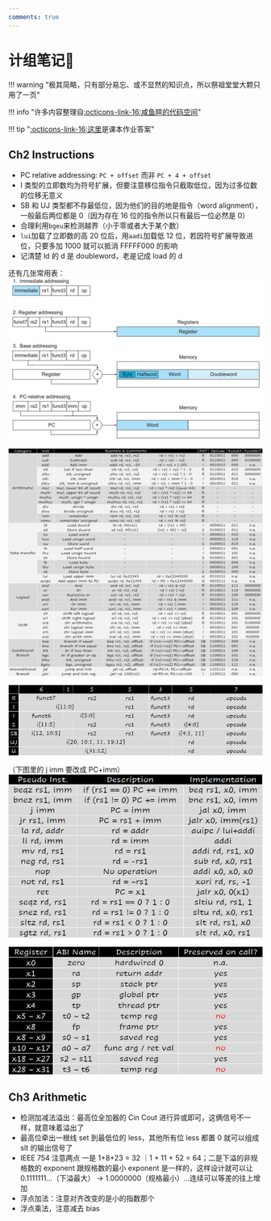 ```yaml
---
comments: true
---
```

# 计组笔记📒
!!! warning "极其简略，只有部分易忘、或不显然的知识点，所以祭祖堂堂大颗只用了一页"

!!! info "许多内容整理自[:octicons-link-16:咸鱼暄的代码空间](https://xuan-insr.github.io/computer_organization/1_prelude/)"

!!! tip "[:octicons-link-16:这里](https://bank.engzenon.com/tmp/60746e35-6aec-4163-86ed-7fdec0feb99b/626db954-7f2c-45af-9aa3-42dfc0feb99b/Computer_Organization_Manual_solution.pdf)是课本作业答案"

## Ch2 Instructions

- PC relative addressing: `PC + offset` 而非 `PC + 4 + offset`
- I 类型的立即数均为符号扩展，但要注意移位指令只截取低位，因为过多位数的位移无意义
- SB 和 UJ 类型都不存最低位，因为他们的目的地是指令（word alignment），一般最后两位都是 0（因为存在 16 位的指令所以只有最后一位必然是 0）
- 合理利用`bgeu`来检测越界（小于零或者大于某个数）
- `lui`加载了立即数的高 20 位后，用`aadi`加载低 12 位，若因符号扩展导致进位，只要多加 1000 就可以抵消 FFFFF000 的影响
- 记清楚 ld 的 d 是 doubleword，老是记成 load 的 d

还有几张常用表：
![](images/CO_review/2023-03-31-17-29-23.png#pic)

![](images/CO_review/2023-03-31-17-29-33.png#pic)

![](images/CO_review/2023-03-31-17-29-45.png#pic)

（下图里的 j imm 要改成 PC+imm）
![](images/CO_review/2023-03-31-17-30-14.png#pic)

![](images/CO_review/2023-03-31-18-04-03.png#pic)
## Ch3 Arithmetic

- 检测加减法溢出：最高位全加器的 Cin Cout 进行异或即可，这俩信号不一样，就意味着溢出了
- 最高位牵出一根线 set 到最低位的 less，其他所有位 less 都置 0 就可以组成 slt 的输出信号了
- IEEE 754 注意两点 一是 1+8+23 = 32 ｜1 + 11 + 52 = 64；二是下溢的非规格数的 exponent 跟规格数的最小 exponent 是一样的，这样设计就可以让 0.1111111...（下溢最大） -> 1.0000000（规格最小）...连续可以等差的往上增加
- 浮点加法：注意对齐改变的是小的指数那个
- 浮点乘法，注意减去 bias

